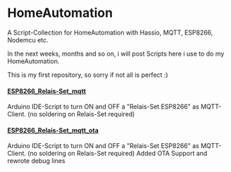 # HomeAutomation
A Script-Collection for HomeAutomation with Hassio, MQTT, ESP8266, Nodemcu etc.


In the next weeks, months and so on, i will post Scripts here i use to do my HomeAutomation.

This is my first repository, so sorry if not all is perfect :)


#### [ESP8266_Relais-Set_mqtt](https://github.com/1ch1o/HomeAutomation/tree/master/ESP8266_Relais-Set_mqtt)
Arduino IDE-Script to turn ON and OFF a "Relais-Set ESP8266" as MQTT-Client. (no soldering on Relais-Set required)

#### [ESP8266_Relais-Set_mqtt_ota](https://github.com/1ch1o/HomeAutomation/tree/master/ESP8266-Relais-Set_mqtt_ota)
Arduino IDE-Script to turn ON and OFF a "Relais-Set ESP8266" as MQTT-Client. (no soldering on Relais-Set required)
Added OTA Support and rewrote debug lines

